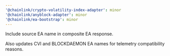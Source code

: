 ```yaml
---
'@chainlink/crypto-volatility-index-adapter': minor
'@chainlink/anyblock-adapter': minor
'@chainlink/ea-bootstrap': minor
---
```


Include source EA name in composite EA response.

Also updates CVI and BLOCKDAEMON EA names for telemetry compatibility reasons.
